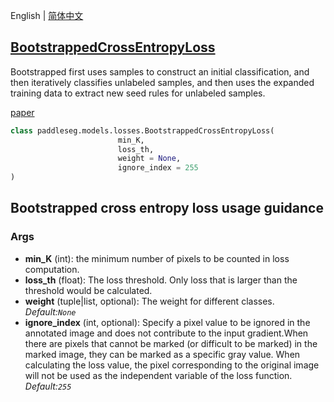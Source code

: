 English | [简体中文](BootstrappedCrossEntropyLoss_cn.md)
## [BootstrappedCrossEntropyLoss](../../../paddleseg/models/losses/bootstrapped_cross_entropy.py)

Bootstrapped first uses samples to construct an initial classification, and then iteratively classifies unlabeled samples, and then uses the expanded training data to extract new seed rules for unlabeled samples.

[paper](https://arxiv.org/pdf/1412.6596.pdf)
```python
class paddleseg.models.losses.BootstrappedCrossEntropyLoss(
                        min_K,
                        loss_th,
                        weight = None,
                        ignore_index = 255
)
```

## Bootstrapped cross entropy loss usage guidance

### Args
* **min_K**  (int): the minimum number of pixels to be counted in loss computation.
* **loss_th** (float): The loss threshold. Only loss that is larger than the threshold
            would be calculated.
* **weight** (tuple|list, optional): The weight for different classes. *Default:``None``*
* **ignore_index** (int, optional): Specify a pixel value to be ignored in the annotated image
            and does not contribute to the input gradient.When there are pixels that cannot be marked (or difficult to be marked) in the marked image, they can be marked as a specific gray value. When calculating the loss value, the pixel corresponding to the original image will not be used as the independent variable of the loss function. *Default:``255``*
